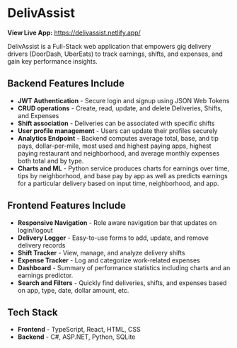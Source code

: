 # DelivAssist

**View Live App:** https://delivassist.netlify.app/

DelivAssist is a Full-Stack web application that empowers gig delivery drivers (DoorDash, UberEats) to track earnings, shifts, and expenses, and gain key performance insights.

## Backend Features Include
- **JWT Authentication** - Secure login and signup using JSON Web Tokens
- **CRUD operations** - Create, read, update, and delete Deliveries, Shifts, and Expenses
- **Shift association** - Deliveries can be associated with specific shifts
- **User profile management** - Users can update their profiles securely
- **Analytics Endpoint** - Backend computes average total, base, and tip pays, dollar-per-mile, most used and highest paying apps, highest paying restaurant and neighborhood, and average monthly expenses both total and by type.
- **Charts and ML** - Python service produces charts for earnings over time, tips by neighborhood, and base pay by app as well as predicts earnings for a particular delivery based on input time, neighborhood, and app.

## Frontend Features Include
- **Responsive Navigation** - Role aware navigation bar that updates on login/logout
- **Delivery Logger** - Easy-to-use forms to add, update, and remove delivery records
- **Shift Tracker** - View, manage, and analyze delivery shifts
- **Expense Tracker** - Log and categorize work-related expenses
- **Dashboard** - Summary of performance statistics including charts and an earnings predictor.
- **Search and Filters** - Quickly find deliveries, shifts, and expenses based on app, type, date, dollar amount, etc.

## Tech Stack
- **Frontend** - TypeScript, React, HTML, CSS
- **Backend** - C#, ASP.NET, Python, SQLite

